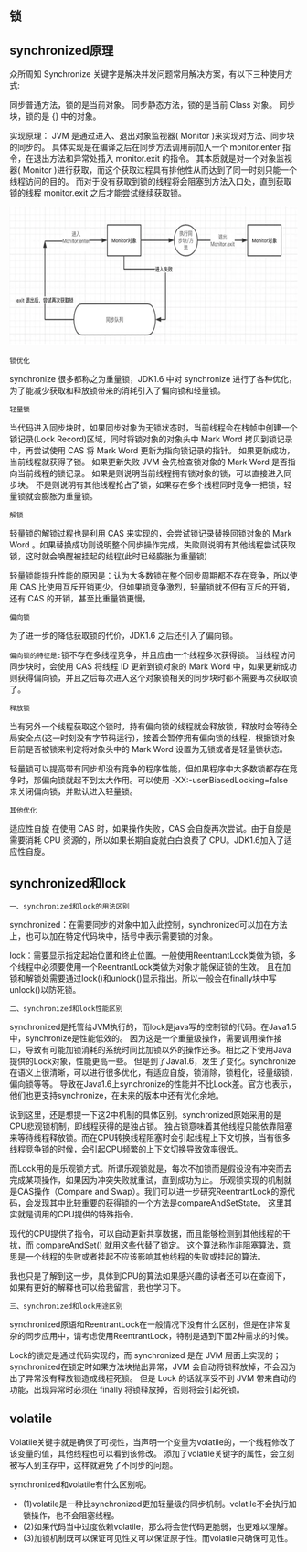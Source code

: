 ## 锁

## synchronized原理

众所周知 Synchronize 关键字是解决并发问题常用解决方案，有以下三种使用方式:

同步普通方法，锁的是当前对象。
同步静态方法，锁的是当前 Class 对象。
同步块，锁的是 {} 中的对象。

实现原理：
JVM 是通过进入、退出对象监视器( Monitor )来实现对方法、同步块的同步的。
具体实现是在编译之后在同步方法调用前加入一个 monitor.enter 指令，在退出方法和异常处插入 monitor.exit 的指令。
其本质就是对一个对象监视器( Monitor )进行获取，而这个获取过程具有排他性从而达到了同一时刻只能一个线程访问的目的。
而对于没有获取到锁的线程将会阻塞到方法入口处，直到获取锁的线程 monitor.exit 之后才能尝试继续获取锁。

<img src="images/01.png" height="244" width="667"/>

`锁优化` 

synchronize 很多都称之为重量锁，JDK1.6 中对 synchronize
进行了各种优化，为了能减少获取和释放锁带来的消耗引入了偏向锁和轻量锁。
 
`轻量锁`

当代码进入同步块时，如果同步对象为无锁状态时，当前线程会在栈帧中创建一个锁记录(Lock
Record)区域，同时将锁对象的对象头中 Mark Word 拷贝到锁记录中，再尝试使用 CAS 将
Mark Word 更新为指向锁记录的指针。 如果更新成功，当前线程就获得了锁。 如果更新失败
JVM 会先检查锁对象的 Mark Word 是否指向当前线程的锁记录。
如果是则说明当前线程拥有锁对象的锁，可以直接进入同步块。
不是则说明有其他线程抢占了锁，如果存在多个线程同时竞争一把锁，轻量锁就会膨胀为重量锁。

`解锁 `

轻量锁的解锁过程也是利用 CAS 来实现的，会尝试锁记录替换回锁对象的 Mark Word
。如果替换成功则说明整个同步操作完成，失败则说明有其他线程尝试获取锁，这时就会唤醒被挂起的线程(此时已经膨胀为重量锁)

轻量锁能提升性能的原因是：认为大多数锁在整个同步周期都不存在竞争，所以使用 CAS
比使用互斥开销更少。但如果锁竞争激烈，轻量锁就不但有互斥的开销，还有 CAS
的开销，甚至比重量锁更慢。 

`偏向锁` 

为了进一步的降低获取锁的代价，JDK1.6
之后还引入了偏向锁。

`偏向锁的特征是:`锁不存在多线程竞争，并且应由一个线程多次获得锁。
当线程访问同步块时，会使用 CAS 将线程 ID 更新到锁对象的 Mark Word
中，如果更新成功则获得偏向锁，并且之后每次进入这个对象锁相关的同步块时都不需要再次获取锁了。

`释放锁`

当有另外一个线程获取这个锁时，持有偏向锁的线程就会释放锁，释放时会等待全局安全点(这一时刻没有字节码运行)，接着会暂停拥有偏向锁的线程，根据锁对象目前是否被锁来判定将对象头中的
Mark Word 设置为无锁或者是轻量锁状态。

轻量锁可以提高带有同步却没有竞争的程序性能，但如果程序中大多数锁都存在竞争时，那偏向锁就起不到太大作用。可以使用
-XX:-userBiasedLocking=false 来关闭偏向锁，并默认进入轻量锁。
 
`其他优化`

适应性自旋 在使用 CAS 时，如果操作失败，CAS 会自旋再次尝试。由于自旋是需要消耗
CPU 资源的，所以如果长期自旋就白白浪费了 CPU。JDK1.6加入了适应性自旋。

## synchronized和lock

`一、synchronized和lock的用法区别`
 
synchronized：在需要同步的对象中加入此控制，synchronized可以加在方法上，也可以加在特定代码块中，括号中表示需要锁的对象。
 
lock：需要显示指定起始位置和终止位置。一般使用ReentrantLock类做为锁，多个线程中必须要使用一个ReentrantLock类做为对象才能保证锁的生效。
且在加锁和解锁处需要通过lock()和unlock()显示指出。所以一般会在finally块中写unlock()以防死锁。
 
`二、synchronized和lock性能区别`
 
synchronized是托管给JVM执行的，而lock是java写的控制锁的代码。在Java1.5中，synchronize是性能低效的。
因为这是一个重量级操作，需要调用操作接口，导致有可能加锁消耗的系统时间比加锁以外的操作还多。相比之下使用Java提供的Lock对象，性能更高一些。
但是到了Java1.6，发生了变化。synchronize在语义上很清晰，可以进行很多优化，有适应自旋，锁消除，锁粗化，轻量级锁，偏向锁等等。
导致在Java1.6上synchronize的性能并不比Lock差。官方也表示，他们也更支持synchronize，在未来的版本中还有优化余地。
 
说到这里，还是想提一下这2中机制的具体区别。synchronized原始采用的是CPU悲观锁机制，即线程获得的是独占锁。
独占锁意味着其他线程只能依靠阻塞来等待线程释放锁。而在CPU转换线程阻塞时会引起线程上下文切换，当有很多线程竞争锁的时候，会引起CPU频繁的上下文切换导致效率很低。
 
而Lock用的是乐观锁方式。所谓乐观锁就是，每次不加锁而是假设没有冲突而去完成某项操作，如果因为冲突失败就重试，直到成功为止。
乐观锁实现的机制就是CAS操作（Compare and Swap）。我们可以进一步研究ReentrantLock的源代码，会发现其中比较重要的获得锁的一个方法是compareAndSetState。
这里其实就是调用的CPU提供的特殊指令。
 
现代的CPU提供了指令，可以自动更新共享数据，而且能够检测到其他线程的干扰，而 compareAndSet() 就用这些代替了锁定。
这个算法称作非阻塞算法，意思是一个线程的失败或者挂起不应该影响其他线程的失败或挂起的算法。
 
我也只是了解到这一步，具体到CPU的算法如果感兴趣的读者还可以在查阅下，如果有更好的解释也可以给我留言，我也学习下。
 
`三、synchronized和lock用途区别`
 
synchronized原语和ReentrantLock在一般情况下没有什么区别，但是在非常复杂的同步应用中，请考虑使用ReentrantLock，特别是遇到下面2种需求的时候。

Lock的锁定是通过代码实现的，而 synchronized 是在 JVM 层面上实现的；
synchronized在锁定时如果方法块抛出异常，JVM
会自动将锁释放掉，不会因为出了异常没有释放锁造成线程死锁。 但是 Lock
的话就享受不到 JVM 带来自动的功能，出现异常时必须在 finally
将锁释放掉，否则将会引起死锁。

## volatile

Volatile关键字就是确保了可视性，当声明一个变量为volatile的，一个线程修改了该变量的值，其他线程也可以看到该修改。
添加了volatile关键字的属性，会立刻被写入到主存中，这样就避免了不同步的问题。

synchronized和volatile有什么区别呢。
- (1)volatile是一种比synchronized更加轻量级的同步机制。volatile不会执行加锁操作，也不会阻塞线程。
- (2)如果代码当中过度依赖volatile，那么将会使代码更脆弱，也更难以理解。
- (3)加锁机制既可以保证可见性又可以保证原子性。而volatile只确保可见性。
